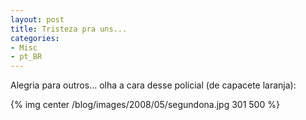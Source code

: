 ```yaml
---
layout: post
title: Tristeza pra uns...
categories:
- Misc
- pt_BR
---
```


Alegria para outros... olha a cara desse policial (de capacete laranja):

{% img center /blog/images/2008/05/segundona.jpg 301 500 %}

